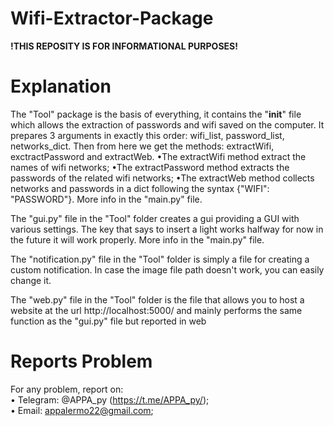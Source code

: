# Wifi-Extractor-Package

<strong>!THIS REPOSITY IS FOR INFORMATIONAL PURPOSES!</strong>

# Explanation
The "Tool" package is the basis of everything, it contains the "____init____" file which allows the extraction of passwords and wifi saved on the computer. 
It prepares 3 arguments in exactly this order: wifi_list, password_list, networks_dict. Then from here we get the methods: extractWifi, exctractPassword and extractWeb. 
•The extractWifi method extract the names of wifi networks; 
•The extractPassword method extracts the passwords of the related wifi networks; 
•The extractWeb method collects networks and passwords in a dict following the syntax {"WIFI": "PASSWORD"}.
More info in the "main.py" file.

The "gui.py" file in the "Tool" folder creates a gui providing a GUI with various settings. The key that says to insert a light works halfway for now in the future it will 
work properly.
More info in the "main.py" file.

The "notification.py" file in the "Tool" folder is simply a file for creating a custom notification. In case the image file path doesn't work, you can easily change it.

The "web.py" file in the "Tool" folder is the file that allows you to host a website at the url http://localhost:5000/ and mainly performs the same function as the "gui.py" file but reported in web

# Reports Problem
For any problem, report on: <br>
• Telegram: @APPA_py (https://t.me/APPA_py/); <br>
• Email: appalermo22@gmail.com;
